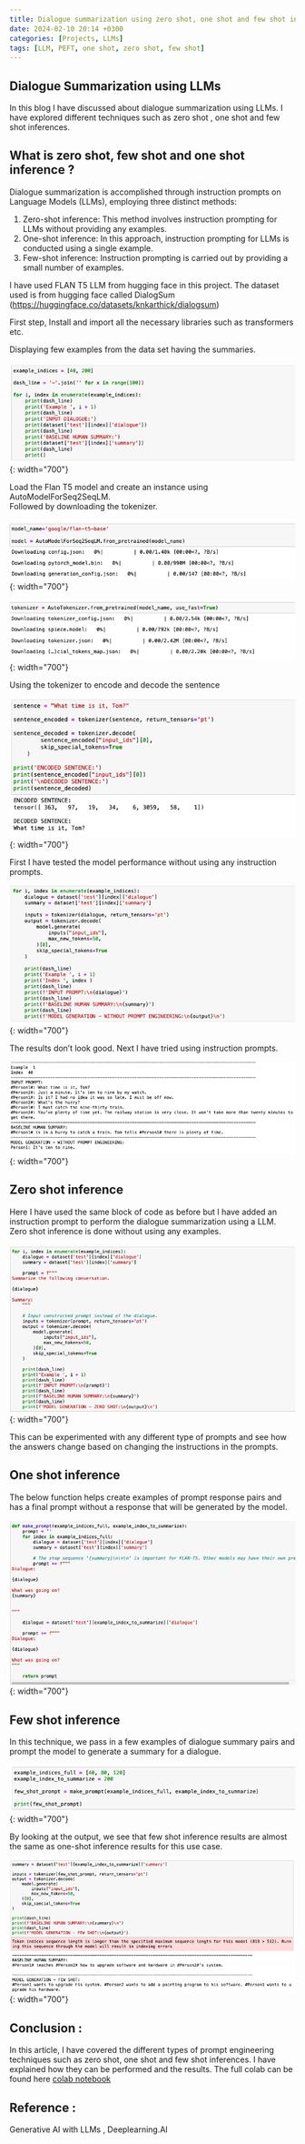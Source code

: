 ```yaml
---
title: Dialogue summarization using zero shot, one shot and few shot inferences
date: 2024-02-10 20:14 +0300
categories: [Projects, LLMs]
tags: [LLM, PEFT, one shot, zero shot, few shot]
---
```


## Dialogue Summarization using LLMs

In this blog I have discussed about dialogue summarization using LLMs. I have explored different techniques such as zero shot , one shot and few shot inferences. 

## What is zero shot, few shot and one shot inference ?


Dialogue summarization is accomplished through instruction prompts on Language Models (LLMs), employing three distinct methods:
1. Zero-shot inference: This method involves instruction prompting for LLMs without providing any examples.
2. One-shot inference: In this approach, instruction prompting for LLMs is conducted using a single example.
3. Few-shot inference: Instruction prompting is carried out by providing a small number of examples.


I have used FLAN T5  LLM from hugging face in this project. The dataset used is from hugging face called DialogSum (https://huggingface.co/datasets/knkarthick/dialogsum)

First step, Install and import all the necessary libraries such as transformers etc. 
 
Displaying few examples from the data set having the summaries.

![Template Blog](assets/img/posts/2024-04-05-dialogue-summarization/dialog-1.jpg){: width="700"}

Load the Flan T5 model and create an instance using  AutoModelForSeq2SeqLM.  
Followed by downloading the tokenizer.

![Template Blog](assets/img/posts/2024-04-05-dialogue-summarization/dialog-2.jpg){: width="700"}

![Template Blog](assets/img/posts/2024-04-05-dialogue-summarization/dialog-3-tokenizer.jpg){: width="700"}

Using the tokenizer to encode and decode the sentence

![Template Blog](assets/img/posts/2024-04-05-dialogue-summarization/dialog-4-test-tokenizer.jpg){: width="700"}


First I have tested the model performance without using any instruction prompts.

![Template Blog](assets/img/posts/2024-04-05-dialogue-summarization/dialog-5.jpg){: width="700"}

The results don’t look good. Next I have tried using instruction prompts.

![Template Blog](assets/img/posts/2024-04-05-dialogue-summarization/dialog-6-result.jpg){: width="700"}

## Zero shot inference

Here I have used the same block of code as before but I have added an instruction prompt to perform the dialogue summarization using a LLM. Zero shot inference is done without using any examples.

![Template Blog](assets/img/posts/2024-04-05-dialogue-summarization/zero-shot.jpg){: width="700"}

This can be experimented with any different type of prompts and see how the answers change based on changing the instructions in the prompts. 

## One shot inference

The below function helps create examples of prompt response pairs and has a final prompt without a response that will be generated by the model.

![Template Blog](assets/img/posts/2024-04-05-dialogue-summarization/one-shot-1.jpg){: width="700"}


## Few shot inference

In this technique, we pass in a few examples of dialogue summary pairs and prompt the model to generate a summary for a dialogue. 

![Template Blog](assets/img/posts/2024-04-05-dialogue-summarization/few-shot.jpg){: width="700"}

By looking at the output, we see that few shot inference results are almost the same as one-shot inference results for this use case.

![Template Blog](assets/img/posts/2024-04-05-dialogue-summarization/few-shot-result.jpg){: width="700"}


## Conclusion : 

In this article, I have covered the different types of prompt engineering techniques such as zero shot, one shot and few shot inferences. I have explained how they can be performed and the results. The full colab can be found here [colab notebook](https://github.com/vijayalakshmi-ml/LLM_Projects/blob/main/OneShot_FewShotInference_Dialogue_Summarization.ipynb)  


## Reference : 
Generative AI with LLMs , Deeplearning.AI



